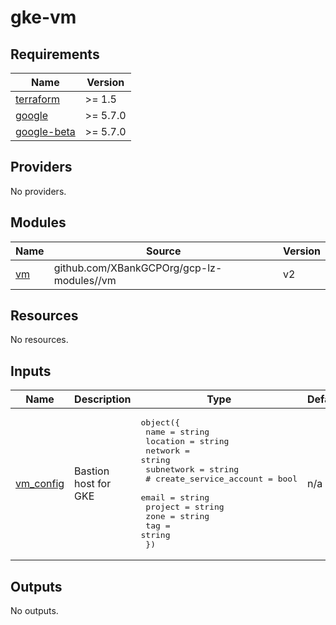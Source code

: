 # gke-vm

<!-- BEGINNING OF PRE-COMMIT-TERRAFORM DOCS HOOK -->
## Requirements

| Name | Version |
|------|---------|
| <a name="requirement_terraform"></a> [terraform](#requirement\_terraform) | >= 1.5 |
| <a name="requirement_google"></a> [google](#requirement\_google) | >= 5.7.0 |
| <a name="requirement_google-beta"></a> [google-beta](#requirement\_google-beta) | >= 5.7.0 |

## Providers

No providers.

## Modules

| Name | Source | Version |
|------|--------|---------|
| <a name="module_vm"></a> [vm](#module\_vm) | github.com/XBankGCPOrg/gcp-lz-modules//vm | v2 |

## Resources

No resources.

## Inputs

| Name | Description | Type | Default | Required |
|------|-------------|------|---------|:--------:|
| <a name="input_vm_config"></a> [vm\_config](#input\_vm\_config) | Bastion host for GKE | <pre>object({<br>    name       = string<br>    location   = string<br>    network    = string<br>    subnetwork = string<br>    #    create_service_account        = bool<br>    email   = string<br>    project = string<br>    zone    = string<br>    tag     = string<br>  })</pre> | n/a | yes |

## Outputs

No outputs.
<!-- END OF PRE-COMMIT-TERRAFORM DOCS HOOK -->
